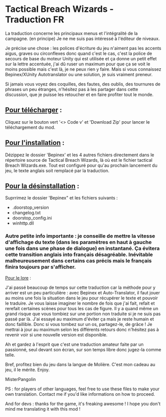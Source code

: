 # Tactical Breach Wizards - Traduction FR




La traduction concerne les principaux menus et l'intégralité de la campagne. (en principe)
Je ne me suis pas intéressé à l'éditeur de niveaux.


Je précise une chose : les polices d'écriture du jeu n'aiment pas les accents aigus, graves ou circonflexes donc quand c'est le cas, c'est la police de secours de base du moteur Unity qui est utilisée et ça donne un petit effet sur la lettre accentuée, j'ai dû ruser un maximum pour que ça se voit le moins possible mais c'est là, je ne peux rien y faire. Mais si vous connaissez Bepinex/XUnity Autotranslator ou une solution, je suis vraiment preneur.


Si jamais vous voyez des coquilles, des fautes, des oublis, des tournures de phrases un peu étranges, n'hésitez pas à les partager dans cette discussion, que je puisse les retoucher et en faire profiter tout le monde.

## <ins>Pour télécharger</ins> :

Cliquez sur le bouton vert '<> Code v' et 'Download Zip' pour lancer le téléchargement du mod.

## <ins>Pour l'installation</ins> :

Dézippez le dossier 'Bepinex' et les 4 autres fichiers directement dans le répertoire source de Tactical Breach Wizards, là où est le fichier tactical Breach Wizards.exe.
Tout est configuré pour qu'au prochain lancement du jeu, le texte anglais soit remplacé par la traduction.

## <ins>Pour la désinstallation</ins> :

Suprrimez le dossier 'Bepinex" et les fichiers suivants :
- .doorstop_version
- changelog.txt
- doorstop_config.ini
- winhttp.dll


### Autre petite info importante : je conseille de mettre la vitesse d'affichage du texte (dans les paramètres en haut à gauche une fois dans une phase de dialogue) en instantané. Ça évitera cette transition anglais into français désagréable. Inévitable malheureusement dans certains cas précis mais le français finira toujours par s'afficher.


<ins>Pour le lore</ins> :

J'ai passé beaucoup de temps sur cette traduction car la méthode pour y arriver est un peu particulière : avec Bepinex et Auto-Translator, il faut jouer au moins une fois la situation dans le jeu pour récupérer le texte et pouvoir le traduire. Je vous laisse imaginer le nombre de fois que j'ai fait, refait et rerefait certaines scènes pour tous les cas de figure. Il y a quand même un grand risque que vous tombiez sur une portion non traduite si je ne suis pas passé par là. J'ai essayé au maximum d'éviter ça mais je reste humain et donc faillible. Donc si vous tombez sur un os, partagez-le, de grâce ! Je mettrai à jour au maximum selon les différents retours donc n'hésitez pas à revenir voir si une nouvelle version est disponible.


Ah et gardez à l'esprit que c'est une traduction amateur faite par un passionné, seul devant son écran, sur son temps libre donc jugez-la comme telle.


Bref, profitez bien du jeu dans la langue de Molière. C'est mon cadeau au jeu, il le mérite.
Enjoy.


MisterPangolin



PS : for players of other languages, feel free to use these files to make your own translation. Contact me if you'd like informations on how to proceed.


And for devs : thanks for the game, it's freaking awesome ! I hope you don't mind me translating it with this mod !